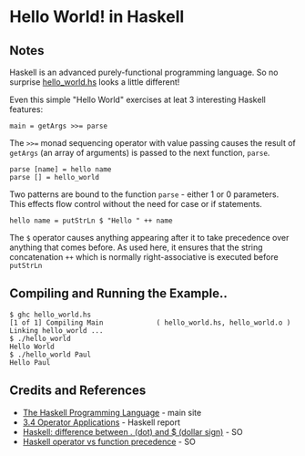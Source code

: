 # Hello World! in Haskell

## Notes

Haskell is an advanced purely-functional programming language.
So no surprise [hello_world.hs](./hello_world.hs) looks a little different!

Even this simple "Hello World" exercises at leat 3 interesting Haskell features:

```
main = getArgs >>= parse
```

The `>>=` monad sequencing operator with value passing causes the result of `getArgs`
(an array of arguments) is passed to the next function, `parse`.


```
parse [name] = hello name
parse [] = hello_world
```

Two patterns are bound to the function `parse` - either 1 or 0 parameters.
This effects flow control without the need for case or if statements.


```
hello name = putStrLn $ "Hello " ++ name
```

The `$` operator causes anything appearing after it to take precedence over anything that comes before.
As used here, it ensures that the string concatenation `++` which is normally right-associative is
executed before `putStrLn`

## Compiling and Running the Example..

```
$ ghc hello_world.hs
[1 of 1] Compiling Main             ( hello_world.hs, hello_world.o )
Linking hello_world ...
$ ./hello_world
Hello World
$ ./hello_world Paul
Hello Paul
```

## Credits and References
* [The Haskell Programming Language](https://wiki.haskell.org/Haskell) - main site
* [3.4 Operator Applications](https://www.haskell.org/onlinereport/haskell2010/haskellch3.html#x8-280003.4) - Haskell report
* [Haskell: difference between . (dot) and $ (dollar sign)](http://stackoverflow.com/questions/940382/haskell-difference-between-dot-and-dollar-sign) - SO
* [Haskell operator vs function precedence](http://stackoverflow.com/questions/3125395/haskell-operator-vs-function-precedence) - SO
